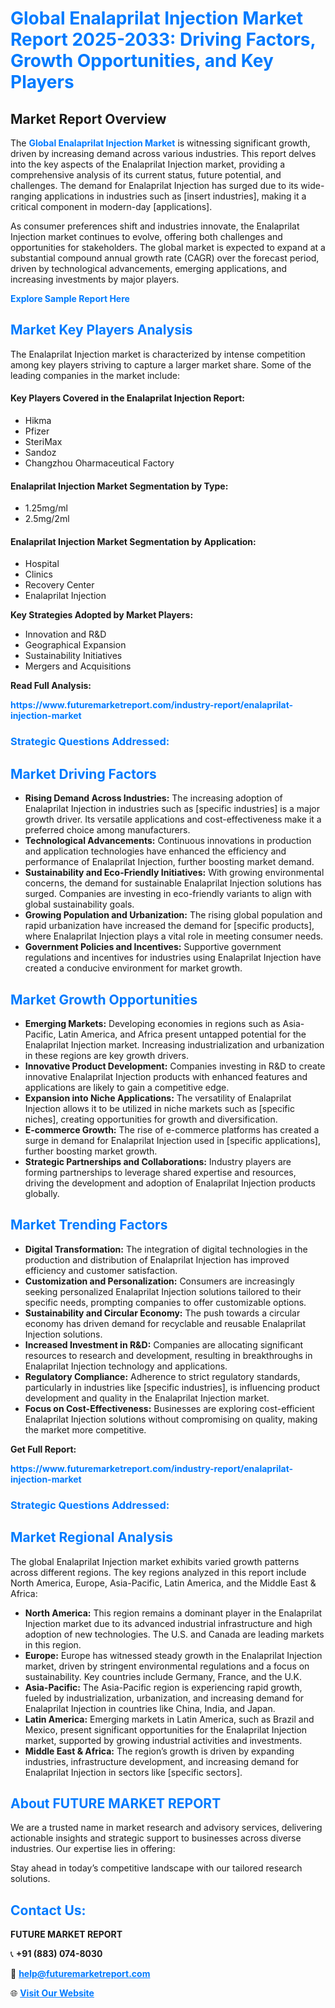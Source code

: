 <h1 style="color: #007BFF;">Global Enalaprilat Injection Market Report 2025-2033: Driving Factors, Growth Opportunities, and Key Players</h1>

<section id="overview">
<h2>Market Report Overview</h2>
<p>The <a href="https://www.futuremarketreport.com/industry-report/enalaprilat-injection-market" style="color: #007BFF; text-decoration: none;"><strong>Global Enalaprilat Injection Market</strong></a> is witnessing significant growth, driven by increasing demand across various industries. This report delves into the key aspects of the Enalaprilat Injection market, providing a comprehensive analysis of its current status, future potential, and challenges. The demand for Enalaprilat Injection has surged due to its wide-ranging applications in industries such as [insert industries], making it a critical component in modern-day [applications].</p>
<p>As consumer preferences shift and industries innovate, the Enalaprilat Injection market continues to evolve, offering both challenges and opportunities for stakeholders. The global market is expected to expand at a substantial compound annual growth rate (CAGR) over the forecast period, driven by technological advancements, emerging applications, and increasing investments by major players.</p>
</section>

<section id="overview">
<p><a href="https://www.futuremarketreport.com/request-sample/reportId=124026" style="color: #007BFF; text-decoration: none;"><strong>Explore Sample Report Here</strong></a></p>
</section>

<section id="key-players">
<h2 style="color: #007BFF;">Market Key Players Analysis</h2>
<p>The Enalaprilat Injection market is characterized by intense competition among key players striving to capture a larger market share. Some of the leading companies in the market include:</p>
<h4>Key Players Covered in the Enalaprilat Injection Report:</h4>
<ul><li>Hikma</li><li>Pfizer</li><li>SteriMax</li><li>Sandoz</li><li>Changzhou Oharmaceutical Factory</li></ul>
<h4>Enalaprilat Injection Market Segmentation by Type:</h4>
<ul><li>1.25mg/ml</li><li>2.5mg/2ml</li></ul>

<h4>Enalaprilat Injection Market Segmentation by Application:</h4>
<ul><li>Hospital</li><li>Clinics</li><li>Recovery Center</li><li>Enalaprilat Injection</li></ul>
<p><strong>Key Strategies Adopted by Market Players:</strong></p>
<ul>
<li>Innovation and R&D</li>
<li>Geographical Expansion</li>
<li>Sustainability Initiatives</li>
<li>Mergers and Acquisitions</li>
</ul>
</section>

<section>
<p><strong>Read Full Analysis: </strong></p><a href="https://www.futuremarketreport.com/industry-report/enalaprilat-injection-market" style="color: #007BFF; text-decoration: none;"><strong>https://www.futuremarketreport.com/industry-report/enalaprilat-injection-market</strong></a>
<h3 style="color: #007BFF;">Strategic Questions Addressed:</h3>
</section>

<section id="driving-factors">
<h2 style="color: #007BFF;">Market Driving Factors</h2>
<ul>
<li><strong>Rising Demand Across Industries:</strong> The increasing adoption of Enalaprilat Injection in industries such as [specific industries] is a major growth driver. Its versatile applications and cost-effectiveness make it a preferred choice among manufacturers.</li>
<li><strong>Technological Advancements:</strong> Continuous innovations in production and application technologies have enhanced the efficiency and performance of Enalaprilat Injection, further boosting market demand.</li>
<li><strong>Sustainability and Eco-Friendly Initiatives:</strong> With growing environmental concerns, the demand for sustainable Enalaprilat Injection solutions has surged. Companies are investing in eco-friendly variants to align with global sustainability goals.</li>
<li><strong>Growing Population and Urbanization:</strong> The rising global population and rapid urbanization have increased the demand for [specific products], where Enalaprilat Injection plays a vital role in meeting consumer needs.</li>
<li><strong>Government Policies and Incentives:</strong> Supportive government regulations and incentives for industries using Enalaprilat Injection have created a conducive environment for market growth.</li>
</ul>
</section>

<section id="growth-opportunities">
<h2 style="color: #007BFF;">Market Growth Opportunities</h2>
<ul>
<li><strong>Emerging Markets:</strong> Developing economies in regions such as Asia-Pacific, Latin America, and Africa present untapped potential for the Enalaprilat Injection market. Increasing industrialization and urbanization in these regions are key growth drivers.</li>
<li><strong>Innovative Product Development:</strong> Companies investing in R&D to create innovative Enalaprilat Injection products with enhanced features and applications are likely to gain a competitive edge.</li>
<li><strong>Expansion into Niche Applications:</strong> The versatility of Enalaprilat Injection allows it to be utilized in niche markets such as [specific niches], creating opportunities for growth and diversification.</li>
<li><strong>E-commerce Growth:</strong> The rise of e-commerce platforms has created a surge in demand for Enalaprilat Injection used in [specific applications], further boosting market growth.</li>
<li><strong>Strategic Partnerships and Collaborations:</strong> Industry players are forming partnerships to leverage shared expertise and resources, driving the development and adoption of Enalaprilat Injection products globally.</li>
</ul>
</section>

<section id="trending-factors">
<h2 style="color: #007BFF;">Market Trending Factors</h2>
<ul>
<li><strong>Digital Transformation:</strong> The integration of digital technologies in the production and distribution of Enalaprilat Injection has improved efficiency and customer satisfaction.</li>
<li><strong>Customization and Personalization:</strong> Consumers are increasingly seeking personalized Enalaprilat Injection solutions tailored to their specific needs, prompting companies to offer customizable options.</li>
<li><strong>Sustainability and Circular Economy:</strong> The push towards a circular economy has driven demand for recyclable and reusable Enalaprilat Injection solutions.</li>
<li><strong>Increased Investment in R&D:</strong> Companies are allocating significant resources to research and development, resulting in breakthroughs in Enalaprilat Injection technology and applications.</li>
<li><strong>Regulatory Compliance:</strong> Adherence to strict regulatory standards, particularly in industries like [specific industries], is influencing product development and quality in the Enalaprilat Injection market.</li>
<li><strong>Focus on Cost-Effectiveness:</strong> Businesses are exploring cost-efficient Enalaprilat Injection solutions without compromising on quality, making the market more competitive.</li>
</ul>
</section>

<section>
<p><strong>Get Full Report: </strong></p><a href="https://www.futuremarketreport.com/industry-report/enalaprilat-injection-market" style="color: #007BFF; text-decoration: none;"><strong>https://www.futuremarketreport.com/industry-report/enalaprilat-injection-market</strong></a>
<h3 style="color: #007BFF;">Strategic Questions Addressed:</h3>
</section>


<section id="regional-analysis">
<h2 style="color: #007BFF;">Market Regional Analysis</h2>
<p>The global Enalaprilat Injection market exhibits varied growth patterns across different regions. The key regions analyzed in this report include North America, Europe, Asia-Pacific, Latin America, and the Middle East & Africa:</p>
<ul>
<li><strong>North America:</strong> This region remains a dominant player in the Enalaprilat Injection market due to its advanced industrial infrastructure and high adoption of new technologies. The U.S. and Canada are leading markets in this region.</li>
<li><strong>Europe:</strong> Europe has witnessed steady growth in the Enalaprilat Injection market, driven by stringent environmental regulations and a focus on sustainability. Key countries include Germany, France, and the U.K.</li>
<li><strong>Asia-Pacific:</strong> The Asia-Pacific region is experiencing rapid growth, fueled by industrialization, urbanization, and increasing demand for Enalaprilat Injection in countries like China, India, and Japan.</li>
<li><strong>Latin America:</strong> Emerging markets in Latin America, such as Brazil and Mexico, present significant opportunities for the Enalaprilat Injection market, supported by growing industrial activities and investments.</li>
<li><strong>Middle East & Africa:</strong> The region’s growth is driven by expanding industries, infrastructure development, and increasing demand for Enalaprilat Injection in sectors like [specific sectors].</li>
</ul>
</section>

<footer>
<h2 style="color: #007BFF;">About FUTURE MARKET REPORT</h2>
<p>We are a trusted name in market research and advisory services, delivering actionable insights and strategic support to businesses across diverse industries. Our expertise lies in offering:</p>

<p>Stay ahead in today’s competitive landscape with our tailored research solutions.</p>

<h2 style="color: #007BFF;">Contact Us:</h2>
<p><strong>FUTURE MARKET REPORT</strong></p>
<p>📞 <strong>+91 (883) 074-8030</strong></p>
<p>📧 <strong><a href="mailto:help@futuremarketreport.com" style="color: #007BFF;">help@futuremarketreport.com</a></strong></p>
<p>🌐 <strong><a href="https://www.futuremarketreport.com/" style="color: #007BFF;">Visit Our Website</a></strong></p>
</footer>